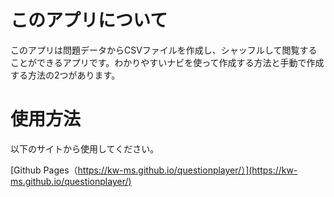 # このアプリについて
このアプリは問題データからCSVファイルを作成し、シャッフルして閲覧することができるアプリです。わかりやすいナビを使って作成する方法と手動で作成する方法の2つがあります。
# 使用方法
以下のサイトから使用してください。

[Github Pages（https://kw-ms.github.io/questionplayer/）](https://kw-ms.github.io/questionplayer/)
